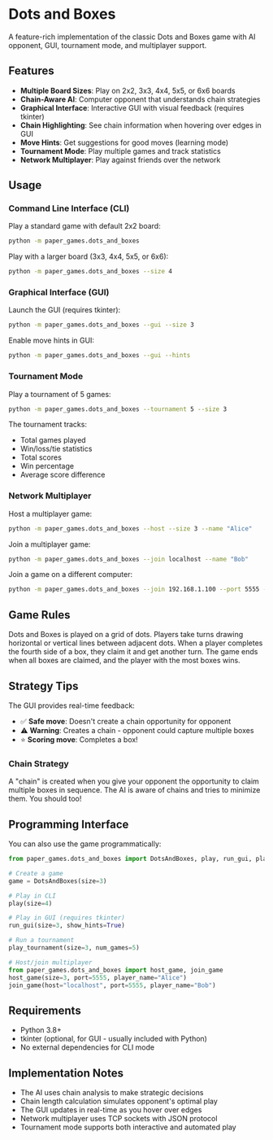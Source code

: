 # Dots and Boxes

A feature-rich implementation of the classic Dots and Boxes game with AI opponent, GUI, tournament mode, and multiplayer support.

## Features

- **Multiple Board Sizes**: Play on 2x2, 3x3, 4x4, 5x5, or 6x6 boards
- **Chain-Aware AI**: Computer opponent that understands chain strategies
- **Graphical Interface**: Interactive GUI with visual feedback (requires tkinter)
- **Chain Highlighting**: See chain information when hovering over edges in GUI
- **Move Hints**: Get suggestions for good moves (learning mode)
- **Tournament Mode**: Play multiple games and track statistics
- **Network Multiplayer**: Play against friends over the network

## Usage

### Command Line Interface (CLI)

Play a standard game with default 2x2 board:

```bash
python -m paper_games.dots_and_boxes
```

Play with a larger board (3x3, 4x4, 5x5, or 6x6):

```bash
python -m paper_games.dots_and_boxes --size 4
```

### Graphical Interface (GUI)

Launch the GUI (requires tkinter):

```bash
python -m paper_games.dots_and_boxes --gui --size 3
```

Enable move hints in GUI:

```bash
python -m paper_games.dots_and_boxes --gui --hints
```

### Tournament Mode

Play a tournament of 5 games:

```bash
python -m paper_games.dots_and_boxes --tournament 5 --size 3
```

The tournament tracks:

- Total games played
- Win/loss/tie statistics
- Total scores
- Win percentage
- Average score difference

### Network Multiplayer

Host a multiplayer game:

```bash
python -m paper_games.dots_and_boxes --host --size 3 --name "Alice"
```

Join a multiplayer game:

```bash
python -m paper_games.dots_and_boxes --join localhost --name "Bob"
```

Join a game on a different computer:

```bash
python -m paper_games.dots_and_boxes --join 192.168.1.100 --port 5555 --name "Bob"
```

## Game Rules

Dots and Boxes is played on a grid of dots. Players take turns drawing horizontal or vertical lines between adjacent dots. When a player completes the fourth side of a box, they claim it and get another turn. The game ends when all boxes are claimed, and the player with the most boxes wins.

## Strategy Tips

The GUI provides real-time feedback:

- ✅ **Safe move**: Doesn't create a chain opportunity for opponent
- ⚠️ **Warning**: Creates a chain - opponent could capture multiple boxes
- ⭐ **Scoring move**: Completes a box!

### Chain Strategy

A "chain" is created when you give your opponent the opportunity to claim multiple boxes in sequence. The AI is aware of chains and tries to minimize them. You should too!

## Programming Interface

You can also use the game programmatically:

```python
from paper_games.dots_and_boxes import DotsAndBoxes, play, run_gui, play_tournament

# Create a game
game = DotsAndBoxes(size=3)

# Play in CLI
play(size=4)

# Play in GUI (requires tkinter)
run_gui(size=3, show_hints=True)

# Run a tournament
play_tournament(size=3, num_games=5)

# Host/join multiplayer
from paper_games.dots_and_boxes import host_game, join_game
host_game(size=3, port=5555, player_name="Alice")
join_game(host="localhost", port=5555, player_name="Bob")
```

## Requirements

- Python 3.8+
- tkinter (optional, for GUI - usually included with Python)
- No external dependencies for CLI mode

## Implementation Notes

- The AI uses chain analysis to make strategic decisions
- Chain length calculation simulates opponent's optimal play
- The GUI updates in real-time as you hover over edges
- Network multiplayer uses TCP sockets with JSON protocol
- Tournament mode supports both interactive and automated play
